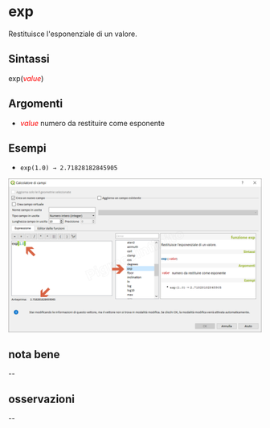# exp

Restituisce l'esponenziale di un valore.

## Sintassi

exp(_<span style="color:red;">value</span>_)

## Argomenti

* _<span style="color:red;">value</span>_ numero da restituire come esponente

## Esempi

* `exp(1.0) → 2.71828182845905`

![](/img/matematica/exp/exp1.png)

## nota bene

--

## osservazioni

--
